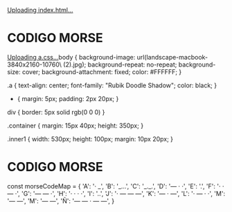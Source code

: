 [Uploading index.html…]()<!DOCTYPE html>
<html lang="en">
<head>
    <meta charset="UTF-8"/>
    <meta name="viewport" content="width=device-width, initial-scale=1.0"/>
    <title>Encriptador</title>
    <link rel="icon" href="https://cdn-icons-png.flaticon.com/512/2494/2494628.png"/>
    <link rel="stylesheet" href="https://fonts.googleapis.com/css2?family=Rubik+Doodle+Shadow&display=swap"/>
    <link rel="stylesheet" href="a.css"/>
</head>
<body>
    <div class="a">
        <h1>CODIGO MORSE</h1>
    </div>
    <div class="container">
        <div class="inner1"></div>
        <div class="inner2"></div>
    </div>
    <script src="script.js"></script>
</body>
</html>




[Uploading a.css…]()body {
    background-image: url(landscape-macbook-3840x2160-10760\ \(2\).jpg);
    background-repeat: no-repeat;
    background-size: cover;
    background-attachment: fixed;
    color: #FFFFFF;
}

.a {
    text-align: center;
    font-family: "Rubik Doodle Shadow";
    color: black;
}

* {
    margin: 5px;
    padding: 2px 20px;
}

div {
    border: 5px solid rgb(0 0 0)
}

.container {
    margin: 15px 40px;
    height: 350px;
}

.inner1 {
    width: 530px;
    height: 100px;
    margin: 10px 20px;
}
<!DOCTYPE html>
<html lang="en">
<head>
    <meta charset="UTF-8"/>
    <meta name="viewport" content="width=device-width, initial-scale=1.0"/>
    <title>Encriptador</title>
    <link rel="icon" href="https://cdn-icons-png.flaticon.com/512/2494/2494628.png"/>
    <link rel="stylesheet" href="https://fonts.googleapis.com/css2?family=Rubik+Doodle+Shadow&display=swap"/>
    <link rel="stylesheet" href="a.css"/>
</head>
<body>
    <div class="a">
        <h1>CODIGO MORSE</h1>
    </div>
    <div class="container">
        <div class="inner1"></div>
        <div class="inner2"></div>
    </div>
    <script src="script.js"></script>
</body>
</html>
const morseCodeMap = {
    'A': '· _', 'B': '_...', 'C': '_._.', 'D':	'— · ·', 'E': '.', 'F':	'· · — ·',  'G':	'— — ·', 'H':	'· · · ·', 'I': '..',  'J':	'· — — —', 'K':	'— · —', 'L': '· — · ·', 'M': '— —', 'M': '— —', 'Ñ':	'— — · — —',
}



